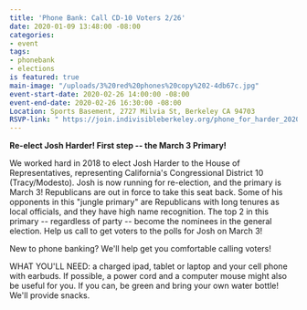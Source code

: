 ```yaml
---
title: 'Phone Bank: Call CD-10 Voters 2/26'
date: 2020-01-09 13:48:00 -08:00
categories:
- event
tags:
- phonebank
- elections
is featured: true
main-image: "/uploads/3%20red%20phones%20copy%202-4db67c.jpg"
event-start-date: 2020-02-26 14:00:00 -08:00
event-end-date: 2020-02-26 16:30:00 -08:00
Location: Sports Basement, 2727 Milvia St, Berkeley CA 94703
RSVP-link: " https://join.indivisibleberkeley.org/phone_for_harder_2020_02_26"
---
```


**Re-elect Josh Harder! First step -- the March 3 Primary!**

We worked hard in 2018 to elect Josh Harder to the House of Representatives, representing  California's Congressional District 10 (Tracy/Modesto). Josh is now running for re-election, and the primary is March 3! Republicans are out in force to take this seat back. Some of his opponents in this "jungle primary" are Republicans with long tenures as local officials, and they have high name recognition. The top 2 in this primary -- regardless of party -- become the nominees in the general election. Help us call to get voters to the polls for Josh on March 3!

New to phone banking? We'll help get you comfortable calling voters!

WHAT YOU'LL NEED: a charged ipad, tablet or laptop and your cell phone with earbuds. If possible, a power cord and a computer mouse might also be useful for you. If you can, be green and bring your own water bottle! We'll provide snacks.
